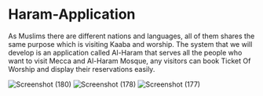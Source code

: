 # Haram-Application
As Muslims there are different nations and languages, all of them shares the same purpose which is visiting Kaaba and worship. 
The system that we will develop is an application called Al-Haram that serves all the people who want to
visit Mecca and Al-Haram Mosque, any visitors
can book Ticket Of Worship and display their reservations easily.


![Screenshot (180)](https://github.com/re-compsci/Haram-Application/assets/87290960/d3a70fd6-dc90-4a89-9226-c1d7f0aec7d7)
![Screenshot (178)](https://github.com/re-compsci/Haram-Application/assets/87290960/fba6b4e8-67de-4c8a-ba81-558a42802124)
![Screenshot (177)](https://github.com/re-compsci/Haram-Application/assets/87290960/6d28b66e-50ca-41a6-8041-2d2deac91f01)
